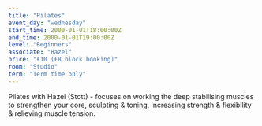 ```yaml
---
title: "Pilates"
event_day: "wednesday"
start_time: 2000-01-01T18:00:00Z
end_time: 2000-01-01T19:00:00Z
level: "Beginners"
associate: "Hazel"
price: "£10 (£8 block booking)"
room: "Studio"
term: "Term time only"
---
```


 Pilates with Hazel (Stott) - focuses on working the deep stabilising muscles to strengthen your core, sculpting & toning, increasing strength & flexibility & relieving muscle tension.